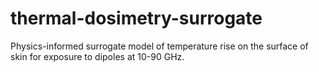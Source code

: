 # thermal-dosimetry-surrogate
Physics-informed surrogate model of temperature rise on the surface of skin for exposure to dipoles at 10-90 GHz.
